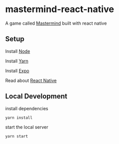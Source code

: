 # mastermind-react-native

A game called [Mastermind](https://en.wikipedia.org/wiki/Mastermind_(board_game)) built with react native

## Setup

Install [Node](https://nodejs.org/en/)

Install [Yarn](https://yarnpkg.com/getting-started/install)

Install [Expo](https://docs.expo.dev)

Read about [React Native](https://reactnative.dev/docs/environment-setup)

## Local Development

install dependencies
```shell
yarn install
```

start the local server
```shell
yarn start
```
